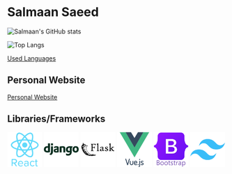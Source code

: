 # Salmaan Saeed

<!-- GitHub Stats-->
![Salmaan's GitHub stats](https://github-readme-stats.vercel.app/api?username=sagedemage&show_icons=true&theme=tokyonight)

<!-- Top Languages Card -->
![Top Langs](https://github-readme-stats.vercel.app/api/top-langs/?username=sagedemage&layout=donut&langs_count=6)

[Used Languages](used_languages.md)

<!-- Personal Website -->
## Personal Website
[Personal Website](https://sagedemage.github.io/PersonalWebsite/)

## Libraries/Frameworks
<p align="left">
<img src="https://raw.githubusercontent.com/devicons/devicon/master/icons/react/react-original-wordmark.svg" alt="react" width="80" height="80"/>
<img src="https://raw.githubusercontent.com/devicons/devicon/master/icons/django/django-plain-wordmark.svg" alt="django" width="80" height="80"/>
<img src="https://raw.githubusercontent.com/devicons/devicon/master/icons/flask/flask-original-wordmark.svg" alt="flask" width="80" height="80"/>
<img src="https://raw.githubusercontent.com/devicons/devicon/master/icons/vuejs/vuejs-original-wordmark.svg" alt="vuejs" width="80" height="80"/>
<img src="https://raw.githubusercontent.com/devicons/devicon/master/icons/bootstrap/bootstrap-original-wordmark.svg" alt="bootstrap" width="80" height="80"/>
<img src="https://raw.githubusercontent.com/devicons/devicon/master/icons/tailwindcss/tailwindcss-plain.svg" alt="tailwindcss" width="80" height="80"/>
</p>

<!--
**sagedemage/sagedemage** is a ✨ _special_ ✨ repository because its `README.md` (this file) appears on your GitHub profile.

Here are some ideas to get you started:

- 🔭 I’m currently working on ...
- 🌱 I’m currently learning ...
- 👯 I’m looking to collaborate on ...
- 🤔 I’m looking for help with ...
- 💬 Ask me about ...
- 📫 How to reach me: ...
- 😄 Pronouns: ...
- ⚡ Fun fact: ...
-->
